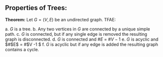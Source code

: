 ## Properties of Trees:

**Theorem:** Let $G=(V,E)$ be an undirected graph. TFAE:

a. $G$ is a tree.
b. Any two vertices in $G$ are connected by a unique simple path.
c. $G$ is connected, but if any single edge is removed the resulting graph is disconnected.
d. $G$ is connected and #$E$ = #$V - 1$
e. $G$ is acyclic and $#$E$ = #$V -1 $
f. $G$ is acyclic but if any edge is added the resulting graph contains a cycle.
